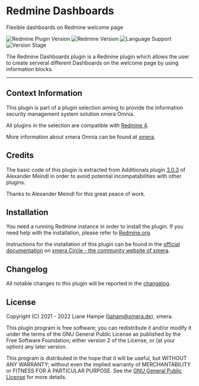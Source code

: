 # Redmine Dashboards

Flexible dashboards on Redmine welcome page

![Redmine Plugin Version](https://img.shields.io/badge/Redmine_Plugin-v1.0.1-red) ![Redmine Version](https://img.shields.io/badge/Redmine-v4.2.x-blue) ![Language Support](https://img.shields.io/badge/Languages-en,_de-green) ![Version Stage](https://img.shields.io/badge/Stage-release-important)

The Redmine Dashboards plugin is a Redmine plugin which allows the user to create serveral different Dashboards on the welcome page by using information blocks.

---

## Context Information

This plugin is part of a plugin selection aiming to provide the information security management system solution xmera Omnia.

All plugins in the selection are compatible with [Redmine 4](https://redmine.org).

More information about xmera Omnia can be found at [xmera](https://xmera.de).

## Credits

The basic code of this plugin is extracted from Additionals plugin [3.0.3](https://github.com/AlphaNodes/additionals/releases/tag/3.0.3) of Alexander Meindl in order to avoid potential incompatabilities with other plugins.

Thanks to Alexander Meindl for this great peace of work.

## Installation

You need a running Redmine instance in order to install the plugin. If you need help with the installation, please refer to [Redmine.org](https://redmine.org).

Instructions for the installation of this plugin can be found in the [official documentation](https://circle.xmera.de/projects/redmine-dashboards/wiki) on
[xmera Circle - the  community website of xmera](https://circle.xmera.de).

## Changelog

All notable changes to this plugin will be reported in the [changelog](https://circle.xmera.de/projects/redmine-dasboards/repository/redmine_dashboards/entry/CHANGELOG.md).

## License

Copyright (C) 2021 - 2022 Liane Hampe (<liaham@xmera.de>), xmera.

This plugin program is free software; you can redistribute it and/or
modify it under the terms of the GNU General Public License
as published by the Free Software Foundation; either version 2
of the License, or (at your option) any later version.

This program is distributed in the hope that it will be useful,
but WITHOUT ANY WARRANTY; without even the implied warranty of
MERCHANTABILITY or FITNESS FOR A PARTICULAR PURPOSE.  See the
[GNU General Public License](https://www.gnu.org/licenses/old-licenses/gpl-2.0.en.html) for more details.
